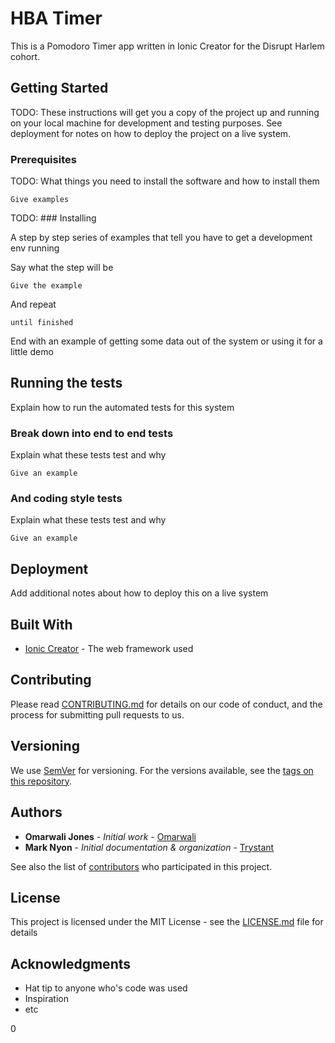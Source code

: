 # HBA Timer

This is a Pomodoro Timer app written in Ionic Creator for the Disrupt Harlem cohort.

## Getting Started

TODO: These instructions will get you a copy of the project up and running on your local machine for development and testing purposes. See deployment for notes on how to deploy the project on a live system.

### Prerequisites

TODO: What things you need to install the software and how to install them

```
Give examples
```

TODO: ### Installing

A step by step series of examples that tell you have to get a development env running

Say what the step will be

```
Give the example
```

And repeat

```
until finished
```

End with an example of getting some data out of the system or using it for a little demo

## Running the tests

Explain how to run the automated tests for this system

### Break down into end to end tests

Explain what these tests test and why

```
Give an example
```

### And coding style tests

Explain what these tests test and why

```
Give an example
```

## Deployment

Add additional notes about how to deploy this on a live system

## Built With

* [Ionic Creator](https://creator.ionic.io) - The web framework used

## Contributing

Please read [CONTRIBUTING.md](https://gist.github.com/PurpleBooth/b24679402957c63ec426) for details on our code of conduct, and the process for submitting pull requests to us.

## Versioning

We use [SemVer](http://semver.org/) for versioning. For the versions available, see the [tags on this repository](https://github.com/your/project/tags). 

## Authors

* **Omarwali Jones** - *Initial work* - [Omarwali](https://github.com/Omarwali)
* **Mark Nyon** - *Initial documentation & organization* - [Trystant](https://github.com/trystant)

See also the list of [contributors](https://github.com/HarlemBusinessAlliance/contributors) who participated in this project.

## License

This project is licensed under the MIT License - see the [LICENSE.md](LICENSE.md) file for details

## Acknowledgments

* Hat tip to anyone who's code was used
* Inspiration
* etc

0

